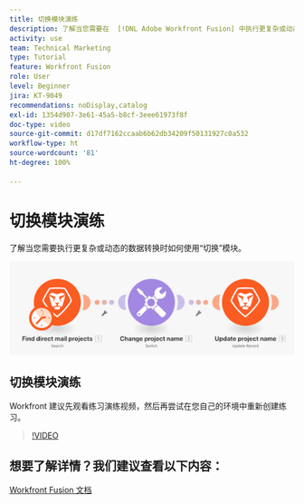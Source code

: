 ```yaml
---
title: 切换模块演练
description: 了解当您需要在  [!DNL Adobe Workfront Fusion] 中执行更复杂或动态的数据转换时如何使用“切换”模块。
activity: use
team: Technical Marketing
type: Tutorial
feature: Workfront Fusion
role: User
level: Beginner
jira: KT-9049
recommendations: noDisplay,catalog
exl-id: 1354d907-3e61-45a5-b8cf-3eee61973f8f
doc-type: video
source-git-commit: d17df7162ccaab6b62db34209f50131927c0a532
workflow-type: ht
source-wordcount: '81'
ht-degree: 100%

---
```


# 切换模块演练

了解当您需要执行更复杂或动态的数据转换时如何使用“切换”模块。

![使用切换模块的图像](assets/beyond-basic-modules-4.png)

## 切换模块演练

Workfront 建议先观看练习演练视频，然后再尝试在您自己的环境中重新创建练习。

>[!VIDEO](https://video.tv.adobe.com/v/3417931/?quality=12&learn=on&enablevpops&captions=chi_hans)



## 想要了解详情？我们建议查看以下内容：

[Workfront Fusion 文档](https://experienceleague.adobe.com/docs/workfront/using/adobe-workfront-fusion/workfront-fusion-2.html?lang=zh-Hans)
